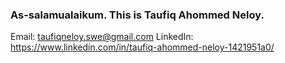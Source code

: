 ### As-salamualaikum. This is Taufiq Ahommed Neloy.

  Email: taufiqneloy.swe@gmail.com
  LinkedIn: https://www.linkedin.com/in/taufiq-ahommed-neloy-1421951a0/

